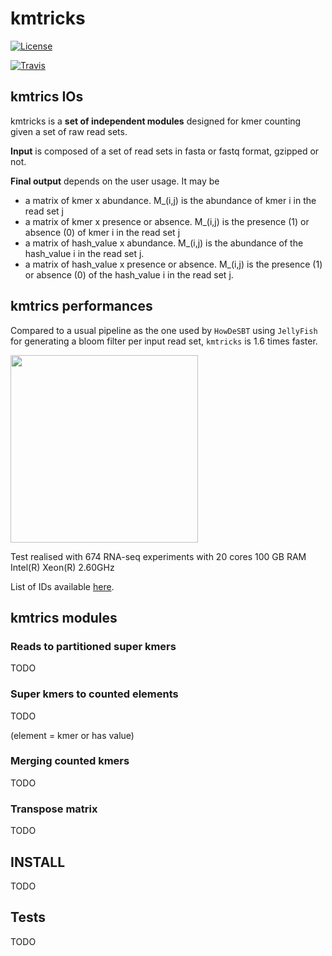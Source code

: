# kmtricks
[![License](http://img.shields.io/:license-affero-blue.svg)](http://www.gnu.org/licenses/agpl-3.0.en.html)

[![Travis](https://api.travis-ci.com/tlemane/kmtricks.svg?branch=master)](https://travis-ci.com/github/tlemane/kmtricks)

## kmtrics IOs

kmtricks is a **set of independent modules** designed for kmer counting given a set of raw read sets.

**Input** is composed of a set of read sets in fasta or fastq format, gzipped or not.

**Final output** depends on the user usage. It may be

* a matrix of kmer x abundance. M_(i,j) is the abundance of kmer i in the read set j
* a matrix of kmer x presence or absence. M_(i,j) is the presence (1) or absence (0) of kmer i in the read set j
* a matrix of hash_value x abundance. M_(i,j) is the abundance of the hash_value i in the read set j.
* a matrix of hash_value x presence or absence. M_(i,j) is the presence (1) or absence (0) of the hash_value i in the read set j.

## kmtrics performances

Compared to a usual pipeline as the one used by `HowDeSBT` using `JellyFish` for generating a bloom filter per input read set, `kmtricks` is 1.6 times faster.

<img src="https://github.com/tlemane/kmtricks/blob/master/doc/perf_kmtricks_674.png" width="300">

Test realised with 674 RNA-seq experiments with 20 cores 100 GB RAM Intel(R) Xeon(R) 2.60GHz

List of IDs available [here](tests/kmtricks/experiment_list_674.txt).



## kmtrics modules

### Reads to partitioned super kmers

TODO

### Super kmers to counted elements 

TODO

(element = kmer or has value)

### Merging counted kmers 

TODO

### Transpose matrix

TODO

## INSTALL

TODO

## Tests

TODO
